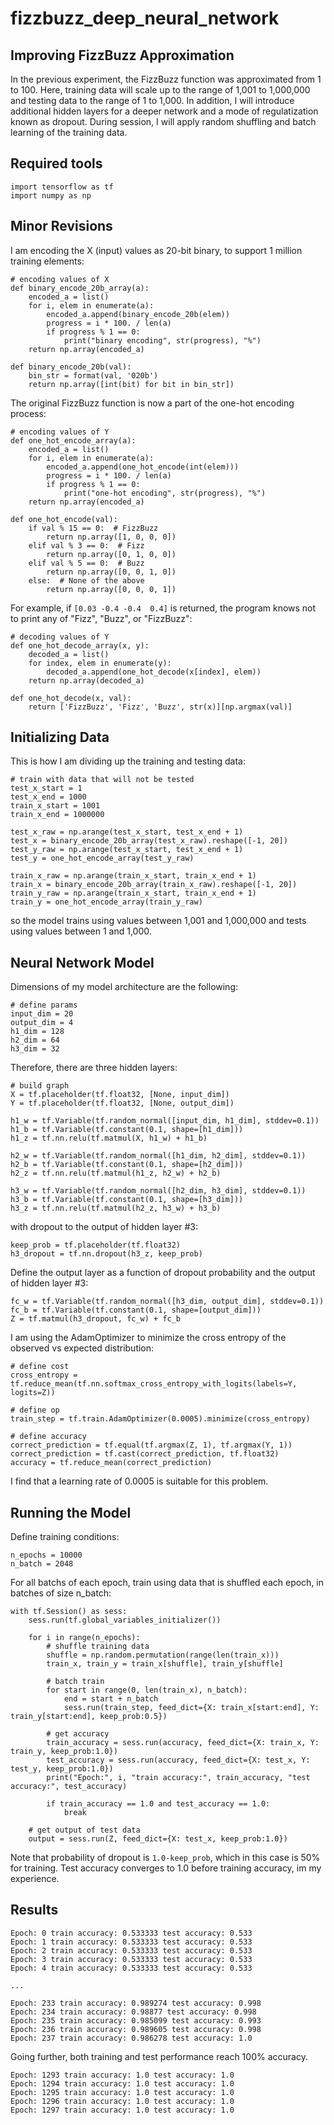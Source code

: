 # fizzbuzz_deep_neural_network
## Improving FizzBuzz Approximation

In the previous experiment, the FizzBuzz function was approximated from 1 to 100. Here, training data will scale up to the range of 1,001 to 1,000,000 and testing data to the range of 1 to 1,000. In addition, I will introduce additional hidden layers for a deeper network and a mode of regulatization known as dropout. During session, I will apply random shuffling and batch learning of the training data.

## Required tools

    import tensorflow as tf
    import numpy as np

## Minor Revisions

I am encoding the X (input) values as 20-bit binary, to support 1 million training elements:

    # encoding values of X
    def binary_encode_20b_array(a):
        encoded_a = list()
        for i, elem in enumerate(a):
            encoded_a.append(binary_encode_20b(elem))
            progress = i * 100. / len(a)
            if progress % 1 == 0:
                print("binary encoding", str(progress), "%")
        return np.array(encoded_a)

    def binary_encode_20b(val):
        bin_str = format(val, '020b')
        return np.array([int(bit) for bit in bin_str])

The original FizzBuzz function is now a part of the one-hot encoding process:

    # encoding values of Y
    def one_hot_encode_array(a):
        encoded_a = list()
        for i, elem in enumerate(a):
            encoded_a.append(one_hot_encode(int(elem)))
            progress = i * 100. / len(a)
            if progress % 1 == 0:
                print("one-hot encoding", str(progress), "%")
        return np.array(encoded_a)

    def one_hot_encode(val):
        if val % 15 == 0:  # FizzBuzz
            return np.array([1, 0, 0, 0])
        elif val % 3 == 0:  # Fizz
            return np.array([0, 1, 0, 0])
        elif val % 5 == 0:  # Buzz
            return np.array([0, 0, 1, 0])
        else:  # None of the above
            return np.array([0, 0, 0, 1])

For example, if `[0.03 -0.4 -0.4  0.4]` is returned, the program knows not to print any of "Fizz", "Buzz", or "FizzBuzz":

    # decoding values of Y
    def one_hot_decode_array(x, y):
        decoded_a = list()
        for index, elem in enumerate(y):
            decoded_a.append(one_hot_decode(x[index], elem))
        return np.array(decoded_a)

    def one_hot_decode(x, val):
        return ['FizzBuzz', 'Fizz', 'Buzz', str(x)][np.argmax(val)]

## Initializing Data
This is how I am dividing up the training and testing data:

    # train with data that will not be tested
    test_x_start = 1
    test_x_end = 1000
    train_x_start = 1001
    train_x_end = 1000000

    test_x_raw = np.arange(test_x_start, test_x_end + 1)
    test_x = binary_encode_20b_array(test_x_raw).reshape([-1, 20])
    test_y_raw = np.arange(test_x_start, test_x_end + 1)
    test_y = one_hot_encode_array(test_y_raw)

    train_x_raw = np.arange(train_x_start, train_x_end + 1)
    train_x = binary_encode_20b_array(train_x_raw).reshape([-1, 20])
    train_y_raw = np.arange(train_x_start, train_x_end + 1)
    train_y = one_hot_encode_array(train_y_raw)

so the model trains using values between 1,001 and 1,000,000 and tests using values between 1 and 1,000.

## Neural Network Model

Dimensions of my model architecture are the following:

    # define params
    input_dim = 20
    output_dim = 4
    h1_dim = 128
    h2_dim = 64
    h3_dim = 32

Therefore, there are three hidden layers:

    # build graph
    X = tf.placeholder(tf.float32, [None, input_dim])
    Y = tf.placeholder(tf.float32, [None, output_dim])

    h1_w = tf.Variable(tf.random_normal([input_dim, h1_dim], stddev=0.1))
    h1_b = tf.Variable(tf.constant(0.1, shape=[h1_dim]))
    h1_z = tf.nn.relu(tf.matmul(X, h1_w) + h1_b)

    h2_w = tf.Variable(tf.random_normal([h1_dim, h2_dim], stddev=0.1))
    h2_b = tf.Variable(tf.constant(0.1, shape=[h2_dim]))
    h2_z = tf.nn.relu(tf.matmul(h1_z, h2_w) + h2_b)

    h3_w = tf.Variable(tf.random_normal([h2_dim, h3_dim], stddev=0.1))
    h3_b = tf.Variable(tf.constant(0.1, shape=[h3_dim]))
    h3_z = tf.nn.relu(tf.matmul(h2_z, h3_w) + h3_b)

with dropout to the output of hidden layer #3:

    keep_prob = tf.placeholder(tf.float32)
    h3_dropout = tf.nn.dropout(h3_z, keep_prob)

Define the output layer as a function of dropout probability and the output of hidden layer #3:

    fc_w = tf.Variable(tf.random_normal([h3_dim, output_dim], stddev=0.1))
    fc_b = tf.Variable(tf.constant(0.1, shape=[output_dim]))
    Z = tf.matmul(h3_dropout, fc_w) + fc_b

I am using the AdamOptimizer to minimize the cross entropy of the observed vs expected distribution:

    # define cost
    cross_entropy = tf.reduce_mean(tf.nn.softmax_cross_entropy_with_logits(labels=Y, logits=Z))

    # define op
    train_step = tf.train.AdamOptimizer(0.0005).minimize(cross_entropy)

    # define accuracy
    correct_prediction = tf.equal(tf.argmax(Z, 1), tf.argmax(Y, 1))
    correct_prediction = tf.cast(correct_prediction, tf.float32)
    accuracy = tf.reduce_mean(correct_prediction)

I find that a learning rate of 0.0005 is suitable for this problem.

## Running the Model

Define training conditions:

    n_epochs = 10000
    n_batch = 2048

For all batchs of each epoch, train using data that is shuffled each epoch, in batches of size n_batch:

    with tf.Session() as sess:
        sess.run(tf.global_variables_initializer())

        for i in range(n_epochs):
            # shuffle training data
            shuffle = np.random.permutation(range(len(train_x)))
            train_x, train_y = train_x[shuffle], train_y[shuffle]

            # batch train
            for start in range(0, len(train_x), n_batch):
                end = start + n_batch
                sess.run(train_step, feed_dict={X: train_x[start:end], Y: train_y[start:end], keep_prob:0.5})

            # get accuracy
            train_accuracy = sess.run(accuracy, feed_dict={X: train_x, Y: train_y, keep_prob:1.0})
            test_accuracy = sess.run(accuracy, feed_dict={X: test_x, Y: test_y, keep_prob:1.0})
            print("Epoch:", i, "train accuracy:", train_accuracy, "test accuracy:", test_accuracy)

            if train_accuracy == 1.0 and test_accuracy == 1.0:
                break

        # get output of test data
        output = sess.run(Z, feed_dict={X: test_x, keep_prob:1.0})

Note that probability of dropout is `1.0-keep_prob`, which in this case is 50% for training. Test accuracy converges to 1.0 before training accuracy, im my experience.

## Results

    Epoch: 0 train accuracy: 0.533333 test accuracy: 0.533
    Epoch: 1 train accuracy: 0.533333 test accuracy: 0.533
    Epoch: 2 train accuracy: 0.533333 test accuracy: 0.533
    Epoch: 3 train accuracy: 0.533333 test accuracy: 0.533
    Epoch: 4 train accuracy: 0.533333 test accuracy: 0.533

    ...

    Epoch: 233 train accuracy: 0.989274 test accuracy: 0.998
    Epoch: 234 train accuracy: 0.98877 test accuracy: 0.998
    Epoch: 235 train accuracy: 0.985099 test accuracy: 0.993
    Epoch: 236 train accuracy: 0.989605 test accuracy: 0.998
    Epoch: 237 train accuracy: 0.986278 test accuracy: 1.0

Going further, both training and test performance reach 100% accuracy.

    Epoch: 1293 train accuracy: 1.0 test accuracy: 1.0
    Epoch: 1294 train accuracy: 1.0 test accuracy: 1.0
    Epoch: 1295 train accuracy: 1.0 test accuracy: 1.0
    Epoch: 1296 train accuracy: 1.0 test accuracy: 1.0
    Epoch: 1297 train accuracy: 1.0 test accuracy: 1.0